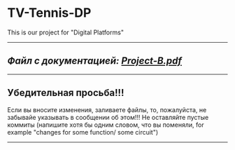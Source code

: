 # TV-Tennis-DP
This is our project for "Digital Platforms"

***

*Файл с документацией: [Project-B.pdf](https://github.com/lnkpv/TV-Tennis-DP/blob/main/Project-B.pdf)*
----
***
**Убедительная просьба!!!**
---
Если вы вносите изменения, заливаете файлы, то, пожалуйста, не забывайе указывать в сообщении об этом!!!
Не оставляйте пустые коммиты (напишите хотя бы одним словом, что вы поменяли, for example  "changes for some function/ some circuit")
***

